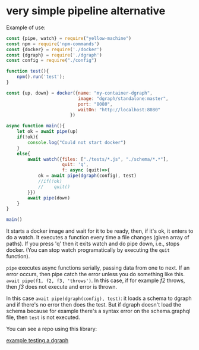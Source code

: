# very simple pipeline alternative

Example of use:

```js
const {pipe, watch} = require("yellow-machine")
const npm = require('npm-commands')
const {docker} = require('./docker')
const {dgraph} = require('./dgraph')
const config = require("./config")

function test(){
    npm().run('test');
}

const {up, down} = docker({name: "my-container-dgraph", 
                           image: "dgraph/standalone:master", 
                           port: "8080", 
                           waitOn: "http://localhost:8080"
                        })

async function main(){
    let ok = await pipe(up)
    if(!ok){
        console.log("Could not start docker")
    }
    else{
        await watch({files: ["./tests/*.js", "./schema/*.*"], 
                     quit: 'q', 
                     f: async (quit)=>{
            ok = await pipe(dgraph(config), test) 
            //if(!ok)   
            //    quit()
        }})
        await pipe(down)
    }
}

main()
```

It starts a docker image and wait for it to be ready, then, if it's ok, it enters to do a watch. It executes a function every time a file changes (given array of paths). If you press 'q' then it exits watch and do pipe down, i.e., stops docker. (You can stop watch programatically by executing the `quit` function).

`pipe` executes async functions serially, passing data from one to next. If an error occurs, then pipe catch the error unless you do something like this. `await pipe(f1, f2, f3, 'throws')`. In this case, if for example *f2* throws, then *f3* does not execute and error is thrown.

In this case `await pipe(dgraph(config), test)`: it loads a schema to dgraph and if there's no error then does the test. But if dgraph doesn't load the schema because for example there's a syntax error on the schema.graphql file, then `test` is not executed.

You can see a repo using this library:

[example testing a dgraph](https://github.com/yellowmachine/example-test-your-dgraph)